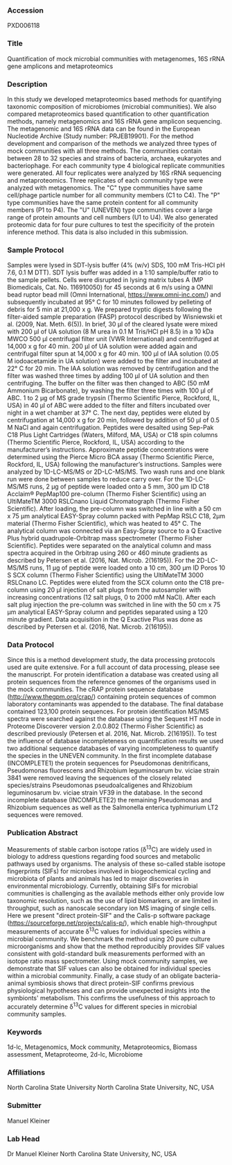 ### Accession
PXD006118

### Title
Quantification of mock microbial communities with metagenomes, 16S rRNA gene amplicons and metaproteomics

### Description
In this study we developed metaproteomics based methods for quantifying taxonomic composition of microbiomes (microbial communities). We also compared metaproteomics based quantification to other quantification methods, namely metagenomics and 16S rRNA gene amplicon sequencing. The metagenomic and 16S rRNA data can be found in the European Nucleotide Archive (Study number: PRJEB19901). For the method development and comparison of the methods we analyzed three types of mock communities with all three methods. The communities contain between 28 to 32 species and strains of bacteria, archaea, eukaryotes and bacteriophage. For each community type 4 biological replicate communities were generated. All four replicates were analyzed by 16S rRNA sequencing and metaproteomics. Three replicates of each community type were analyzed with metagenomics. The "C" type communities have same cell/phage particle number for all community members (C1 to C4). The "P" type communities have the same protein content for all community members (P1 to P4). The "U" (UNEVEN) type communities cover a large range of protein amounts and cell numbers (U1 to U4). We also generated proteomic data for four pure cultures to test the specificity of the protein inference method. This data is also included in this submission.

### Sample Protocol
Samples were lysed in SDT-lysis buffer (4% (w/v) SDS, 100 mM Tris-HCl pH 7.6, 0.1 M DTT). SDT lysis buffer was added in a 1:10 sample/buffer ratio to the sample pellets. Cells were disrupted in lysing matrix tubes A (MP Biomedicals, Cat. No. 116910050) for 45 seconds at 6 m/s using a OMNI bead ruptor bead mill (Omni International, https://www.omni-inc.com/) and subsequently incubated at 95° C for 10 minutes followed by pelleting of debris for 5 min at 21,000 x g. We prepared tryptic digests following the filter-aided sample preparation (FASP) protocol described by Wisniewski et al.  (2009, Nat. Meth. 6(5)). In brief, 30 µl of the cleared lysate were mixed with 200 µl of UA solution (8 M urea in 0.1 M Tris/HCl pH 8.5) in a 10 kDa MWCO 500 µl centrifugal filter unit (VWR International) and centrifuged at 14,000 x g for 40 min. 200 µl of UA solution were added again and centrifugal filter spun at 14,000 x g for 40 min. 100 µl of IAA solution (0.05 M iodoacetamide in UA solution) were added to the filter and incubated at 22° C for 20 min. The IAA solution was removed by centrifugation and the filter was washed three times by adding 100 µl of UA solution and then centrifuging. The buffer on the filter was then changed to ABC (50 mM Ammonium Bicarbonate), by washing the filter three times with 100 µl of ABC. 1 to 2 µg of MS grade trypsin (Thermo Scientific Pierce, Rockford, IL, USA) in 40 µl of ABC were added to the filter and filters incubated over night in a wet chamber at 37° C. The next day, peptides were eluted by centrifugation at 14,000 x g for 20 min, followed by addition of 50 µl of 0.5 M NaCl and again centrifugation. Peptides were desalted using Sep-Pak C18 Plus Light Cartridges (Waters, Milford, MA, USA) or C18 spin columns (Thermo Scientific Pierce, Rockford, IL, USA) according to the manufacturer’s instructions. Approximate peptide concentrations were determined using the Pierce Micro BCA assay (Thermo Scientific Pierce, Rockford, IL, USA) following the manufacturer’s instructions. Samples were analyzed by 1D-LC-MS/MS or 2D-LC-MS/MS. Two wash runs and one blank run were done between samples to reduce carry over. For the 1D-LC-MS/MS runs, 2 µg of peptide were loaded onto a 5 mm, 300 µm ID C18 Acclaim® PepMap100 pre-column (Thermo Fisher Scientific) using an UltiMateTM 3000 RSLCnano Liquid Chromatograph (Thermo Fisher Scientific). After loading, the pre-column was switched in line with a 50 cm x 75 µm analytical EASY-Spray column packed with PepMap RSLC C18, 2µm material (Thermo Fisher Scientific), which was heated to 45° C. The analytical column was connected via an Easy-Spray source to a Q Exactive Plus hybrid quadrupole-Orbitrap mass spectrometer (Thermo Fisher Scientific). Peptides were separated on the analytical column and mass spectra acquired in the Orbitrap using 260 or 460 minute gradients as described by Petersen et al. (2016, Nat. Microb. 2(16195)). For the 2D-LC-MS/MS runs, 11 µg of peptide were loaded onto a 10 cm, 300 µm ID Poros 10 S SCX column (Thermo Fisher Scientific) using the UltiMateTM 3000 RSLCnano LC. Peptides were eluted from the SCX column onto the C18 pre-column using 20 µl injection of salt plugs from the autosampler with increasing concentrations (12 salt plugs, 0 to 2000 mM NaCl). After each salt plug injection the pre-column was switched in line with the 50 cm x 75 µm analytical EASY-Spray column and peptides separated using a 120 minute gradient. Data acquisition in the Q Exactive Plus was done as described by Petersen et al. (2016, Nat. Microb. 2(16195)).

### Data Protocol
Since this is a method development study, the data processing protocols used are quite extensive. For a full account of data processing, please see the manuscript. For protein identification a database was created using all protein sequences from the reference genomes of the organisms used in the mock communities. The cRAP protein sequence database (http://www.thegpm.org/crap/) containing protein sequences of common laboratory contaminants was appended to the database. The final database contained 123,100 protein sequences. For protein identification MS/MS spectra were searched against the database using the Sequest HT node in Proteome Discoverer version 2.0.0.802 (Thermo Fisher Scientific) as described previously (Petersen et al. 2016, Nat. Microb. 2(16195)).  To test the influence of database incompleteness on quantification results we used two additional sequence databases of varying incompleteness to quantify the species in the UNEVEN community. In the first incomplete database (INCOMPLETE1) the protein sequences for Pseudomonas denitrificans, Pseudomonas fluorescens and Rhizobium leguminosarum  bv. viciae strain 3841 were removed leaving the sequences of the closely related species/strains Pseudomonas pseudoalcaligenes and Rhizobium leguminosarum  bv. viciae strain VF39 in the database. In the second incomplete database (INCOMPLETE2) the remaining Pseudomonas and Rhizobium sequences as well as the Salmonella enterica typhimurium LT2 sequences were removed.

### Publication Abstract
Measurements of stable carbon isotope ratios (&#x3b4;<sup>13</sup>C) are widely used in biology to address questions regarding food sources and metabolic pathways used by organisms. The analysis of these so-called stable isotope fingerprints (SIFs) for microbes involved in biogeochemical cycling and microbiota of plants and animals has led to major discoveries in environmental microbiology. Currently, obtaining SIFs for microbial communities is challenging as the available methods either only provide low taxonomic resolution, such as the use of lipid biomarkers, or are limited in throughput, such as nanoscale secondary ion MS imaging of single cells. Here we present "direct protein-SIF" and the Calis-p software package (https://sourceforge.net/projects/calis-p/), which enable high-throughput measurements of accurate &#x3b4;<sup>13</sup>C values for individual species within a microbial community. We benchmark the method using 20 pure culture microorganisms and show that the method reproducibly provides SIF values consistent with gold-standard bulk measurements performed with an isotope ratio mass spectrometer. Using mock community samples, we demonstrate that SIF values can also be obtained for individual species within a microbial community. Finally, a case study of an obligate bacteria-animal symbiosis shows that direct protein-SIF confirms previous physiological hypotheses and can provide unexpected insights into the symbionts' metabolism. This confirms the usefulness of this approach to accurately determine &#x3b4;<sup>13</sup>C values for different species in microbial community samples.

### Keywords
1d-lc, Metagenomics, Mock community, Metaproteomics, Biomass assessment, Metaproteome, 2d-lc, Microbiome

### Affiliations
North Carolina State University
North Carolina State University, NC, USA

### Submitter
Manuel Kleiner

### Lab Head
Dr Manuel Kleiner
North Carolina State University, NC, USA


